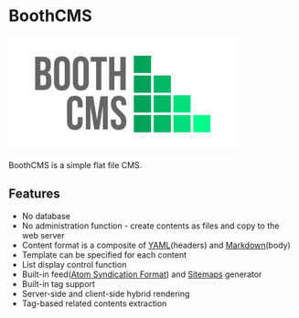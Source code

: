 BoothCMS
========

![BoothCMS logo](./app/views/themes/default/BoothCMS-logo-400x200.png)

BoothCMS is a simple flat file CMS.

Features
--------

* No database
* No administration function - create contents as files and copy to the web server
* Content format is a composite of [YAML](http://yaml.org/)(headers) and [Markdown](https://learn.getgrav.org/content/markdown)(body)
* Template can be specified for each content
* List display control function
* Built-in feed([Atom Syndication Format](https://tools.ietf.org/html/rfc4287)) and [Sitemaps](https://www.sitemaps.org/) generator
* Built-in tag support
* Server-side and client-side hybrid rendering
* Tag-based related contents extraction
